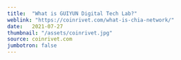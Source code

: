 ```yaml
---
title:  "What is GUIYUN Digital Tech Lab?"
weblink: "https://coinrivet.com/what-is-chia-network/"
date:   2021-07-27
thumbnail: "/assets/coinrivet.jpg"
source: coinrivet.com
jumbotron: false
---
```

